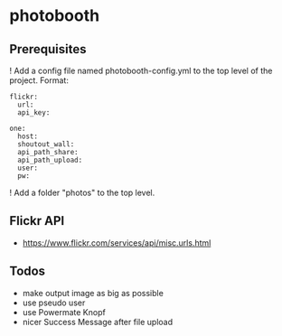 # photobooth
## Prerequisites
! Add a config file named photobooth-config.yml to the top level of the project. Format:

```
flickr:
  url: 
  api_key: 

one:
  host: 
  shoutout_wall: 
  api_path_share: 
  api_path_upload: 
  user:
  pw: 
```

! Add a folder "photos" to the top level.

## Flickr API
* https://www.flickr.com/services/api/misc.urls.html

## Todos
* make output image as big as possible
* use pseudo user
* use Powermate Knopf
* nicer Success Message after file upload
